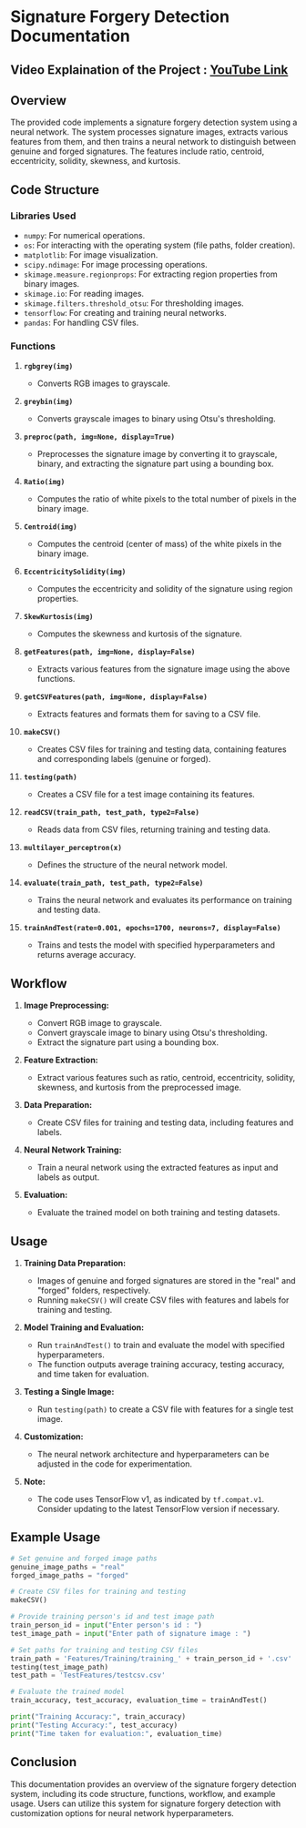 # Signature Forgery Detection Documentation
## Video Explaination of the Project : [YouTube Link](https://youtu.be/-SiskWKY56M?si=tbsFQBun3jXE-lf5) 

## Overview

The provided code implements a signature forgery detection system using a neural network. The system processes signature images, extracts various features from them, and then trains a neural network to distinguish between genuine and forged signatures. The features include ratio, centroid, eccentricity, solidity, skewness, and kurtosis.

## Code Structure

### Libraries Used
- `numpy`: For numerical operations.
- `os`: For interacting with the operating system (file paths, folder creation).
- `matplotlib`: For image visualization.
- `scipy.ndimage`: For image processing operations.
- `skimage.measure.regionprops`: For extracting region properties from binary images.
- `skimage.io`: For reading images.
- `skimage.filters.threshold_otsu`: For thresholding images.
- `tensorflow`: For creating and training neural networks.
- `pandas`: For handling CSV files.

### Functions

1. **`rgbgrey(img)`**
   - Converts RGB images to grayscale.
   
2. **`greybin(img)`**
   - Converts grayscale images to binary using Otsu's thresholding.
   
3. **`preproc(path, img=None, display=True)`**
   - Preprocesses the signature image by converting it to grayscale, binary, and extracting the signature part using a bounding box.
   
4. **`Ratio(img)`**
   - Computes the ratio of white pixels to the total number of pixels in the binary image.
   
5. **`Centroid(img)`**
   - Computes the centroid (center of mass) of the white pixels in the binary image.
   
6. **`EccentricitySolidity(img)`**
   - Computes the eccentricity and solidity of the signature using region properties.
   
7. **`SkewKurtosis(img)`**
   - Computes the skewness and kurtosis of the signature.
   
8. **`getFeatures(path, img=None, display=False)`**
   - Extracts various features from the signature image using the above functions.
   
9. **`getCSVFeatures(path, img=None, display=False)`**
   - Extracts features and formats them for saving to a CSV file.
   
10. **`makeCSV()`**
    - Creates CSV files for training and testing data, containing features and corresponding labels (genuine or forged).
    
11. **`testing(path)`**
    - Creates a CSV file for a test image containing its features.
    
12. **`readCSV(train_path, test_path, type2=False)`**
    - Reads data from CSV files, returning training and testing data.
    
13. **`multilayer_perceptron(x)`**
    - Defines the structure of the neural network model.
    
14. **`evaluate(train_path, test_path, type2=False)`**
    - Trains the neural network and evaluates its performance on training and testing data.
    
15. **`trainAndTest(rate=0.001, epochs=1700, neurons=7, display=False)`**
    - Trains and tests the model with specified hyperparameters and returns average accuracy.

## Workflow

1. **Image Preprocessing:**
   - Convert RGB image to grayscale.
   - Convert grayscale image to binary using Otsu's thresholding.
   - Extract the signature part using a bounding box.

2. **Feature Extraction:**
   - Extract various features such as ratio, centroid, eccentricity, solidity, skewness, and kurtosis from the preprocessed image.

3. **Data Preparation:**
   - Create CSV files for training and testing data, including features and labels.

4. **Neural Network Training:**
   - Train a neural network using the extracted features as input and labels as output.

5. **Evaluation:**
   - Evaluate the trained model on both training and testing datasets.

## Usage

1. **Training Data Preparation:**
   - Images of genuine and forged signatures are stored in the "real" and "forged" folders, respectively.
   - Running `makeCSV()` will create CSV files with features and labels for training and testing.

2. **Model Training and Evaluation:**
   - Run `trainAndTest()` to train and evaluate the model with specified hyperparameters.
   - The function outputs average training accuracy, testing accuracy, and time taken for evaluation.

3. **Testing a Single Image:**
   - Run `testing(path)` to create a CSV file with features for a single test image.

4. **Customization:**
   - The neural network architecture and hyperparameters can be adjusted in the code for experimentation.

5. **Note:**
   - The code uses TensorFlow v1, as indicated by `tf.compat.v1`. Consider updating to the latest TensorFlow version if necessary.

## Example Usage

```python
# Set genuine and forged image paths
genuine_image_paths = "real"
forged_image_paths = "forged"

# Create CSV files for training and testing
makeCSV()

# Provide training person's id and test image path
train_person_id = input("Enter person's id : ")
test_image_path = input("Enter path of signature image : ")

# Set paths for training and testing CSV files
train_path = 'Features/Training/training_' + train_person_id + '.csv'
testing(test_image_path)
test_path = 'TestFeatures/testcsv.csv'

# Evaluate the trained model
train_accuracy, test_accuracy, evaluation_time = trainAndTest()

print("Training Accuracy:", train_accuracy)
print("Testing Accuracy:", test_accuracy)
print("Time taken for evaluation:", evaluation_time)
```

## Conclusion

This documentation provides an overview of the signature forgery detection system, including its code structure, functions, workflow, and example usage. Users can utilize this system for signature forgery detection with customization options for neural network hyperparameters.
